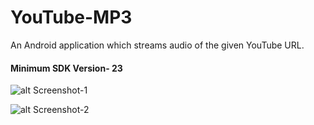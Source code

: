 # YouTube-MP3
An Android application which streams audio of the given YouTube URL.

#### Minimum SDK Version- 23

![alt Screenshot-1](https://raw.githubuserconent/dannybritto96/YouTube-MP3/master/img1.jpg)

![alt Screenshot-2](https://raw.githubusercontent/dannybritto96/YouTube-MP3/master/img2.jpg)

